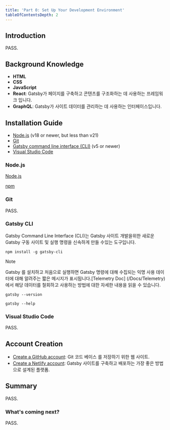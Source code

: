 ```yaml
---
title: 'Part 0: Set Up Your Development Environment'
tableOfContentsDepth: 2
---
```


## Introduction

PASS.

## Background Knowledge

- **HTML**
- **CSS**
- **JavaScript**
- **React**: Gatsby가 페이지를 구축하고 콘텐츠를 구조화하는 데 사용하는 프레임워크 입니다.
- **GraphQL**: Gatsby가 사이트 데이터를 관리하는 데 사용하는 인터페이스입니다.

## Installation Guide

- [Node.js](#nodejs) (v18 or newer, but less than v21)
- [Git](#git)
- [Gatsby command line interface (CLI)](#gatsby-cli) (v5 or newer)
- [Visual Studio Code](#visual-studio-code)

### Node.js

[Node.js](https://nodejs.dev/en/learn/)

[npm](https://docs.npmjs.com/getting-started/what-is-npm)

### Git

PASS.

### Gatsby CLI

Gatsby Command Line Interface (CLI)는 Gatsby 사이트 개발을위한 새로운 Gatsby 구동 사이트 및 실행 명령을 신속하게 만들 수있는 도구입니다.

```shell
npm install -g gatsby-cli
```

> [!NOTE]
> Gatsby 를 설치하고 처음으로 실행하면 Gatsby 명령에 대해 수집되는 익명 사용 데이터에 대해 알려주는 짧은 메시지가 표시됩니다.[Telemetry Doc] (/Docs/Telemetry)에서 해당 데이터를 철회하고 사용하는 방법에 대한 자세한 내용을 읽을 수 있습니다.

```shell
gatsby --version
```

```shell
gatsby --help
```

### Visual Studio Code

PASS.

## Account Creation

- [Create a GitHub account](https://github.com/join): Git 코드 베이스 를 저장하기 위한 웹 사이트.
- [Create a Netlify account](https://app.netlify.com/signup): Gatsby 사이트를 구축하고 배포하는 가장 좋은 방법으로 설계된 플랫폼.

## Summary

PASS.

### What's coming next?

PASS.
